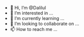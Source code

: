 - 👋 Hi, I’m @Dalilul
- 👀 I’m interested in ...
- 🌱 I’m currently learning ...
- 💞️ I’m looking to collaborate on ...
- 📫 How to reach me ...

<!---
Dalilul/Dalilul is a ✨ special ✨ repository because its `README.md` (this file) appears on your GitHub profile.
You can click the Preview link to take a look at your changes.
--->
